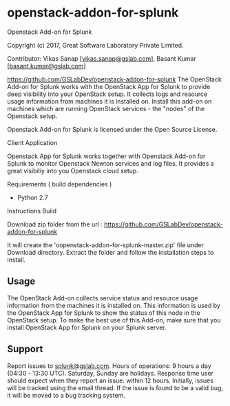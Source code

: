 # openstack-addon-for-splunk

Openstack Add-on for Splunk

Copyright (c) 2017, Great Software Laboratory Private Limited.

Contributor: Vikas Sanap [vikas.sanap@gslab.com], Basant Kumar [basant.kumar@gslab.com]

https://github.com/GSLabDev/openstack-addon-for-splunk
The OpenStack Add-on for Splunk works with the OpenStack App for Splunk to provide deep visibility into your OpenStack setup. It collects logs and resource usage information from machines it is installed on. Install this add-on on machines which are running OpenStack services - the "nodes" of the Openstack setup.

Openstack Add-on for Splunk is licensed under the Open Source License.

Client Application

Openstack App for Splunk works together with Openstack Add-on for Splunk to monitor Openstack Newton services and log files. It provides a great visibiliy into you Openstack cloud setup.

Requirements ( build dependencies )

   * Python 2.7

Instructions Build

Download zip folder from the url : https://github.com/GSLabDev/openstack-addon-for-splunk

It will create the 'oopenstack-addon-for-splunk-master.zip' file under Download directory. Extract the folder and follow the installation steps to install.

Usage
-----
The OpenStack Add-on collects service status and resource usage information from the machines it is installed on. This information is used by the OpenStack App for Splunk to show the status of this node in the OpenStack setup. To make the best use of this Add-on, make sure that you install OpenStack App for Splunk on your Splunk server.

Support
-----
Report issues to splunk@gslab.com.
Hours of operations: 9 hours a day (04:30 - 13:30 UTC).
Saturday, Sunday are holidays.
Response time user should expect when they report an issue: within 12 hours.
Initially, issues will be tracked using the email thread. If the issue is found to be a valid bug, it will be moved to a bug tracking system.
